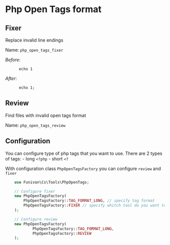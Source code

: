 # Php Open Tags format

## Fixer
  Replace invalid line endings

  Name: `php_open_tags_fixer`

  *Before*:
  ```<?php
        echo 1
  ```

  *After*:
  ```<?
        echo 1;
  ```


## Review
  Find files with invalid open tags format

  Name: `php_open_tags_review`



## Configuration
You can configure type of php tags that you want to use.
There are 2 types of tags:
    - long `<?php`
    - short `<?`

With configuration class `PhpOpenTagsFactory` you can configure `review` and `fixer`

```php
    use Funivan\Cs\Tools\PhpOpenTags;

    // Configure fixer
    new PhpOpenTagsFactory(
        PhpOpenTagsFactory::TAG_FORMAT_LONG, // specify tag format
        PhpOpenTagsFactory::FIXER // specify whitch tool do you want to use
    );

    // Configure review
    new PhpOpenTagsFactory(
            PhpOpenTagsFactory::TAG_FORMAT_LONG,
            PhpOpenTagsFactory::REVIEW
    );


```

